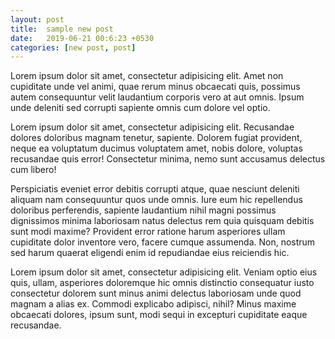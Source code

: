 ```yaml
---
layout: post
title:  sample new post
date:   2019-06-21 00:6:23 +0530
categories: [new post, post]
---
```

Lorem ipsum dolor sit amet, consectetur adipisicing elit. Amet non cupiditate unde vel animi, quae rerum minus obcaecati quis, possimus autem consequuntur velit laudantium corporis vero at aut omnis. Ipsum unde deleniti sed corrupti sapiente omnis cum dolore vel optio.

Lorem ipsum dolor sit amet, consectetur adipisicing elit. Recusandae dolores doloribus magnam tenetur, sapiente. Dolorem fugiat provident, neque ea voluptatum ducimus voluptatem amet, nobis dolore, voluptas recusandae quis error! Consectetur minima, nemo sunt accusamus delectus cum libero!

Perspiciatis eveniet error debitis corrupti atque, quae nesciunt deleniti aliquam nam consequuntur quos unde omnis. Iure eum hic repellendus doloribus perferendis, sapiente laudantium nihil magni possimus dignissimos minima laboriosam natus delectus rem quia quisquam debitis sunt modi maxime? Provident error ratione harum asperiores ullam cupiditate dolor inventore vero, facere cumque assumenda. Non, nostrum sed harum quaerat eligendi enim id repudiandae eius reiciendis hic.

Lorem ipsum dolor sit amet, consectetur adipisicing elit. Veniam optio eius quis, ullam, asperiores doloremque hic omnis distinctio consequatur iusto consectetur dolorem sunt minus animi delectus laboriosam unde quod magnam a alias ex. Commodi explicabo adipisci, nihil? Minus maxime obcaecati dolores, ipsum sunt, modi sequi in excepturi cupiditate eaque recusandae.


